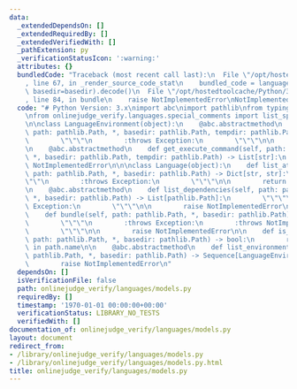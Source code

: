 ```yaml
---
data:
  _extendedDependsOn: []
  _extendedRequiredBy: []
  _extendedVerifiedWith: []
  _pathExtension: py
  _verificationStatusIcon: ':warning:'
  attributes: {}
  bundledCode: "Traceback (most recent call last):\n  File \"/opt/hostedtoolcache/Python/3.8.5/x64/lib/python3.8/site-packages/onlinejudge_verify/documentation/build.py\"\
    , line 67, in _render_source_code_stat\n    bundled_code = language.bundle(stat.path,\
    \ basedir=basedir).decode()\n  File \"/opt/hostedtoolcache/Python/3.8.5/x64/lib/python3.8/site-packages/onlinejudge_verify/languages/python.py\"\
    , line 84, in bundle\n    raise NotImplementedError\nNotImplementedError\n"
  code: "# Python Version: 3.x\nimport abc\nimport pathlib\nfrom typing import *\n\
    \nfrom onlinejudge_verify.languages.special_comments import list_special_comments\n\
    \n\nclass LanguageEnvironment(object):\n    @abc.abstractmethod\n    def compile(self,\
    \ path: pathlib.Path, *, basedir: pathlib.Path, tempdir: pathlib.Path) -> None:\n\
    \        \"\"\"\n        :throws Exception:\n        \"\"\"\n\n        raise NotImplementedError\n\
    \n    @abc.abstractmethod\n    def get_execute_command(self, path: pathlib.Path,\
    \ *, basedir: pathlib.Path, tempdir: pathlib.Path) -> List[str]:\n        raise\
    \ NotImplementedError\n\n\nclass Language(object):\n    def list_attributes(self,\
    \ path: pathlib.Path, *, basedir: pathlib.Path) -> Dict[str, str]:\n        \"\
    \"\"\n        :throws Exception:\n        \"\"\"\n\n        return list_special_comments(path)\n\
    \n    @abc.abstractmethod\n    def list_dependencies(self, path: pathlib.Path,\
    \ *, basedir: pathlib.Path) -> List[pathlib.Path]:\n        \"\"\"\n        :throws\
    \ Exception:\n        \"\"\"\n\n        raise NotImplementedError\n\n    @abc.abstractmethod\n\
    \    def bundle(self, path: pathlib.Path, *, basedir: pathlib.Path) -> bytes:\n\
    \        \"\"\"\n        :throws Exception:\n        :throws NotImplementedError:\n\
    \        \"\"\"\n\n        raise NotImplementedError\n\n    def is_verification_file(self,\
    \ path: pathlib.Path, *, basedir: pathlib.Path) -> bool:\n        return '.test.'\
    \ in path.name\n\n    @abc.abstractmethod\n    def list_environments(self, path:\
    \ pathlib.Path, *, basedir: pathlib.Path) -> Sequence[LanguageEnvironment]:\n\
    \        raise NotImplementedError\n"
  dependsOn: []
  isVerificationFile: false
  path: onlinejudge_verify/languages/models.py
  requiredBy: []
  timestamp: '1970-01-01 00:00:00+00:00'
  verificationStatus: LIBRARY_NO_TESTS
  verifiedWith: []
documentation_of: onlinejudge_verify/languages/models.py
layout: document
redirect_from:
- /library/onlinejudge_verify/languages/models.py
- /library/onlinejudge_verify/languages/models.py.html
title: onlinejudge_verify/languages/models.py
---
```

